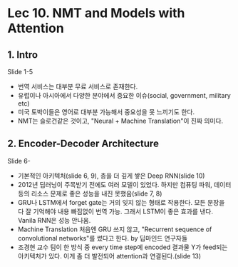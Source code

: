# Lec 10. NMT and Models with Attention

## 1. Intro

Slide 1-5

- 번역 서비스는 대부분 무료 서비스로 존재한다.
- 유럽이나 아시아에서 다양한 분야에서 중요한 이슈(social, government, military etc)
- 미국 토박이들은 영어로 대부분 가능해서 중요성을 못 느끼기도 한다.
- NMT는 슬로건같은 것이고, "Neural + Machine Translation"이 진짜 의미다.

## 2. Encoder-Decoder Architecture

Slide 6-

- 기본적인 아키텍처(slide 6, 9), 층을 더 깊게 쌓은 Deep RNN(slide 10)
- 2012년 딥러닝이 주목받기 전에도 여러 모델이 있었다. 하지만 컴퓨팅 파워, 데이터 등의 리소스 문제로 좋은 성능을 내진 못했음(slide 7, 8)
- GRU나 LSTM에서 forget gate는 거의 잊지 않는 형태로 작용한다. 모든 문장을 다 잘 기억해야 내용 빠짐없이 번역 가능. 그래서 LSTM이 좋은 효과를 낸다. Vanila RNN은 성능 안나옴.
- Machine Translation 처음엔 GRU 쓰지 않고, "Recurrent sequence of
convolutional networks"를 썼다고 한다. by 딥마인드 연구자들
- 조경현 교수 팀이 한 방식 중 every time step에 encoded 결과물 Y가 feed되는 아키텍처가 있다. 이게 좀 더 발전되어 attention과 연결된다.(slide 13)
